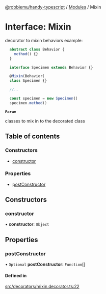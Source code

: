 [@robbiemu/handy-typescript](../README.md) / [Modules](../modules.md) / Mixin

# Interface: Mixin

decorator to mixin behaviors
example:
```typescript
  abstract class Behavior {
    method() {}
  }

  interface Specimen extends Behavior {}

  @Mixin(Behavior)
  class Specimen {}

  //..

  const specimen = new Specimen()
  specimen.method()
```

**`Param`**

classes to mix in to the decorated class

## Table of contents

### Constructors

- [constructor](Mixin.md#constructor)

### Properties

- [postConstructor](Mixin.md#postconstructor)

## Constructors

### constructor

• **constructor**: `Object`

## Properties

### postConstructor

• `Optional` **postConstructor**: `Function`[]

#### Defined in

[src/decorators/mixin.decorator.ts:22](https://github.com/robbiemu/handy-typescript/blob/c3df21b/src/decorators/mixin.decorator.ts#L22)
